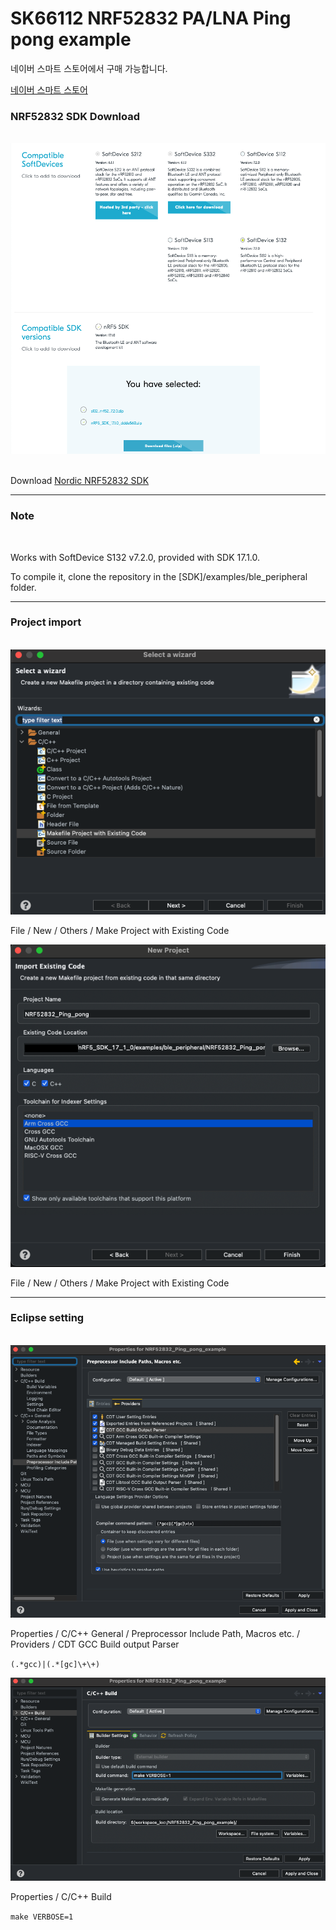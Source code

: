 
# SK66112 NRF52832 PA/LNA Ping pong example

네이버 스마트 스토어에서 구매 가능합니다.
<br>

[네이버 스마트 스토어](https://smartstore.naver.com/axden)
<br>

### NRF52832 SDK Download
<br>

<img src="./asset/nordic_sdk_web.png">
<br>
<br>

Download [Nordic NRF52832 SDK](https://www.nordicsemi.com/Products/nRF52832/Download#infotabs)

-------------------------

### Note
<br>

Works with SoftDevice S132 v7.2.0, provided with SDK 17.1.0.
<br>

To compile it, clone the repository in the [SDK]/examples/ble_peripheral folder.

-------------------------

### Project import
<br>

<img src="./asset/import_setup_0.png">
<br>

File / New / Others / Make Project with Existing Code
<br>

<img src="./asset/import_setup_1.png">
<br>

File / New / Others / Make Project with Existing Code

-------------------------

### Eclipse setting
<br>

<img src="./asset/NRF52832_Eclipse_Setup_0.png">
<br>

Properties / C/C++ General / Preprocessor Include Path, Macros etc. / Providers / CDT GCC Build output Parser
<br>

` (.*gcc)|(.*[gc]\+\+) `
<br>

<img src="./asset/NRF52832_Eclipse_Setup_1.png">
<br>

Properties / C/C++ Build
<br>

` make VERBOSE=1 `
<br>
